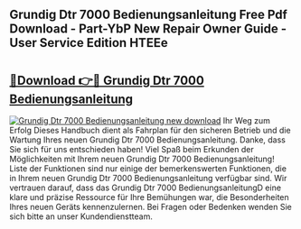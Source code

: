 ## Grundig Dtr 7000 Bedienungsanleitung Free Pdf Download - Part-YbP New Repair Owner Guide - User Service Edition HTEEe

# <h2><a href="http://df5cjr.blite.top/?on=Grundig+Dtr+7000+Bedienungsanleitung">🔗Download 👉🔴 Grundig Dtr 7000 Bedienungsanleitung</a></h2>

[![Grundig Dtr 7000 Bedienungsanleitung new download](https://i.imgur.com/lujVjoI.png)](http://df5cjr.blite.top/?on=Grundig+Dtr+7000+Bedienungsanleitung)
Ihr Weg zum Erfolg Dieses Handbuch dient als Fahrplan für den sicheren Betrieb und die Wartung Ihres neuen Grundig Dtr 7000 Bedienungsanleitung. Danke, dass Sie sich für uns entschieden haben! Viel Spaß beim Erkunden der Möglichkeiten mit Ihrem neuen Grundig Dtr 7000 Bedienungsanleitung! Liste der Funktionen sind nur einige der bemerkenswerten Funktionen, die in Ihrem neuen Grundig Dtr 7000 Bedienungsanleitung verfügbar sind. Wir vertrauen darauf, dass das Grundig Dtr 7000 BedienungsanleitungD eine klare und präzise Ressource für Ihre Bemühungen war, die Besonderheiten Ihres neuen Geräts kennenzulernen. Bei Fragen oder Bedenken wenden Sie sich bitte an unser Kundendienstteam.
